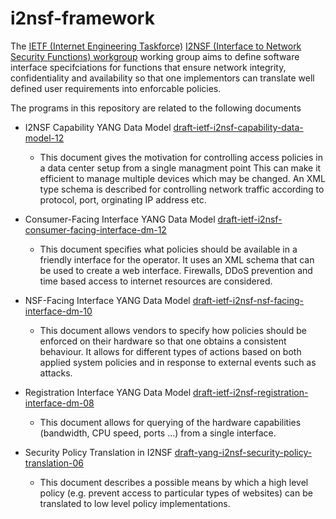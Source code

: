 # i2nsf-framework

The [IETF (Internet Engineering Taskforce)](https://www.ietf.org/) 
[I2NSF (Interface to Network Security Functions) workgroup](https://datatracker.ietf.org/wg/i2nsf/charter/)
working group aims to define software interface specifciations for functions that
ensure network integrity, confidentiality and availability so that one implementors
can translate well defined user requirements into enforcable policies.

The programs in this repository are related to the following documents

* I2NSF Capability YANG Data Model
 [draft-ietf-i2nsf-capability-data-model-12](https://datatracker.ietf.org/doc/draft-ietf-i2nsf-capability-data-model/)
 
  - This document gives the motivation for controlling access policies in a data center setup from a single managment point
  This can make it efficient to manage multiple devices which may be changed. An XML type schema is described for 
  controlling network traffic according to protocol, port, orginating IP address etc.
 
* Consumer-Facing Interface YANG Data Model
 [draft-ietf-i2nsf-consumer-facing-interface-dm-12](https://datatracker.ietf.org/doc/draft-ietf-i2nsf-consumer-facing-interface-dm/)
 
  - This document specifies what policies should be available in a friendly interface for the operator. It uses an XML
  schema that can be used to create a web interface. Firewalls, DDoS prevention and time based access to internet
  resources are considered.

* NSF-Facing Interface YANG Data Model
 [draft-ietf-i2nsf-nsf-facing-interface-dm-10](https://datatracker.ietf.org/doc/draft-ietf-i2nsf-nsf-facing-interface-dm/)
 
  - This document allows vendors to specify how policies should be enforced on their hardware so that one obtains a consistent
  behaviour. It allows for different types of actions based on both applied system policies and in response to external events 
  such as attacks. 

* Registration Interface YANG Data Model
 [draft-ietf-i2nsf-registration-interface-dm-08](https://datatracker.ietf.org/doc/draft-ietf-i2nsf-registration-interface-dm/)
 
  - This document allows for querying of the hardware capabilities (bandwidth, CPU speed, ports ...) from a single interface.

* Security Policy Translation in I2NSF
 [draft-yang-i2nsf-security-policy-translation-06](https://datatracker.ietf.org/doc/draft-yang-i2nsf-security-policy-translation/)
 
   - This document describes a possible means by which a high level policy (e.g. prevent access to particular types of websites) 
   can be translated to low level policy implementations.
